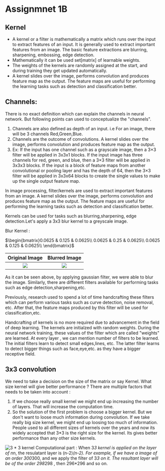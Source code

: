 # Assignmnet 1B

## Kernel
- A kernel or a filter is mathematically a matrix which runs over the input to extract features of an input. It is generally used to extract important features from an image. The basic feature extractions are blurring, sharpening, embossing, edge detection. 
- Mathematically it can be used set[matrix] of learnable weights.
- The weights of the kernels are randomly assigned at the start, and during training they get updated automatically. 
- A kernel slides over the image, performs convolution and produces feature map as the output. The feature maps are useful for performing the learning tasks such as detection and classification better.

## Channels: 

There is no exact definition which can explain the channels in neural network. But following points can used to conceptualize the "channels".
1) Channels are also defined as depth of an input.
	i.e For an image, there will be 3 channels Red,Green,Blue.
2) Channels are the outcome of convolutions.
	A kernel slides over the image, performs convolution and produces feature map as the output. 
3) Ex: 
	If the input has one channel such as a grayscale image, then a 3×3 filter will be applied in 3x3x1 blocks.
	If the input image has three channels for red, green, and blue, then a 3×3 filter will be applied in 3x3x3 blocks.
	If the input is a block of feature maps from another convolutional or pooling layer and has the depth of 64, then the 3×3 filter will be applied in 3x3x64 blocks to create the single values to make up the single output feature map.

In image processing, filter/kernels are used to extract important features from an image. A kernel slides over the image, performs convolution and produces feature map as the output. The feature maps are useful for performing the learning tasks such as detection and classification better.

Kernels can be used for tasks such as blurring,sharpening, edge detection.Let's apply a 3x3 blur kernel to a greyscale image.

Blur Kernel :

$\begin{bmatrix}0.0625 & 0.125 & 0.0625\\
​                0.0625 & 0.25 & 0.0625\\
​                0.0625 & 0.125 & 0.0625\\
\end{bmatrix}$



|                Original Image                 |                     Blurred Image                     |
| :-------------------------------------------: | :---------------------------------------------------: |
| ![](https://image.ibb.co/bTFGuS/einstein.jpg) | ![](https://image.ibb.co/dsMZg7/blurred_einstein.jpg) |


As it can be seen above, by applying gaussian filter, we were able to blur the image. Similarly, there are different filters available for performing tasks such as edge detection,sharpening,etc.

Previously, research used to spend a lot of time handcrafting these filters which can perform various tasks such as curve detection, noise removal, etc. After that, the feature maps produced by this filter will be used for classification,etc.

Handcrafting of kernels is no more required due to advancement in the field of deep learning. The kernels are initialzed with random weights. During the neural network training, these values of the filter which are called "weights" are learned. At every layer , we can mention number of filters to be learned. The initial filters learn to detect small edges,lines, etc. The latter filter learns to detect bigger things such as face,eye,etc. as they have a bigger receptive field.



## 3x3 convolution

We need to take a decision on the size of the matrix or say Kernel.
What size kernel will give better performance ?
There are multiple factors that needs to be taken into account : 
1) If we choose really small kernel we might end up increasing the number of layers. That will increase the computation time.
2) So the solution of the first problem is choose a bigger kernel. But we don't want to loose much information during convolution. If we take really big size kernel, we might end up loosing too much of information.
People used to all different sizes of kernels over the years and now its widely accepted that 3*3 is the right size for the kernel.
Its gives better performance than any other size kernels.

![3 * 3 kernel](https://cdn-images-1.medium.com/max/1600/1*7S266Kq-UCExS25iX_I_AQ.png)
Computational part :
When 3*3 kernel is applied on the layer of n*n, the resulatant layer is (n-2)*(n-2).
For example, if we have a image of an order 300*300, and we apply the filter of 3*3 on it. The resultant layer will be of the order 298*298 , then 296*296 and so on.

